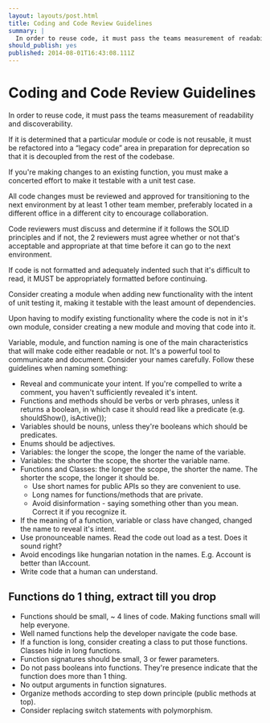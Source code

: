 ```yaml
---
layout: layouts/post.html
title: Coding and Code Review Guidelines
summary: |
  In order to reuse code, it must pass the teams measurement of readability and discoverability.
should_publish: yes
published: 2014-08-01T16:43:08.111Z
---
```

# Coding and Code Review Guidelines

In order to reuse code, it must pass the teams measurement of readability and discoverability.

If it is determined that a particular module or code is not reusable, it must be refactored into a “legacy code” area in preparation for deprecation so that it is decoupled from the rest of the codebase.

If you're making changes to an existing function, you must make a concerted effort to make it testable with a unit test case.

All code changes must be reviewed and approved for transitioning to the next environment by at least 1 other team member, preferably located in a different office in a different city to encourage collaboration.

Code reviewers must discuss and determine if it follows the SOLID principles and if not, the 2 reviewers must agree whether or not that's acceptable and appropriate at that time before it can go to the next environment.

If code is not formatted and adequately indented such that it's difficult to read, it MUST be appropriately formatted before continuing.

Consider creating a module when adding new functionality with the intent of unit testing it, making it testable with the least amount of dependencies.

Upon having to modify existing functionality where the code is not in it's own module, consider creating a new module and moving that code into it.

Variable, module, and function naming is one of the main characteristics that will make code either readable or not. It's a powerful tool to communicate and document. Consider your names carefully. Follow these guidelines when naming something:

- Reveal and communicate your intent. If you're compelled to write a comment, you haven't sufficiently revealed it's intent.
- Functions and methods should be verbs or verb phrases, unless it returns a boolean, in which case it should read like a predicate (e.g. shouldShow(), isActive());
- Variables should be nouns, unless they're booleans which should be predicates.
- Enums should be adjectives.
- Variables: the longer the scope, the longer the name of the variable.
- Variables: the shorter the scope, the shorter the variable name.
- Functions and Classes: the longer the scope, the shorter the name. The shorter the scope, the longer it should be.
  - Use short names for public APIs so they are convenient to use.
  - Long names for functions/methods that are private.
  - Avoid disinformation - saying something other than you mean. Correct it if you recognize it.
- If the meaning of a function, variable or class have changed, changed the name to reveal it's intent.
- Use pronounceable names. Read the code out load as a test. Does it sound right?
- Avoid encodings like hungarian notation in the names. E.g. Account is better than IAccount.
- Write code that a human can understand.

## Functions do 1 thing, extract till you drop

- Functions should be small, ~ 4 lines of code. Making functions small will help everyone.
- Well named functions help the developer navigate the code base.
- If a function is long, consider creating a class to put those functions. Classes hide in long functions.
- Function signatures should be small, 3 or fewer parameters.
- Do not pass booleans into functions. They're presence indicate that the function does more than 1 thing.
- No output arguments in function signatures.
- Organize methods according to step down principle (public methods at top).
- Consider replacing switch statements with polymorphism.